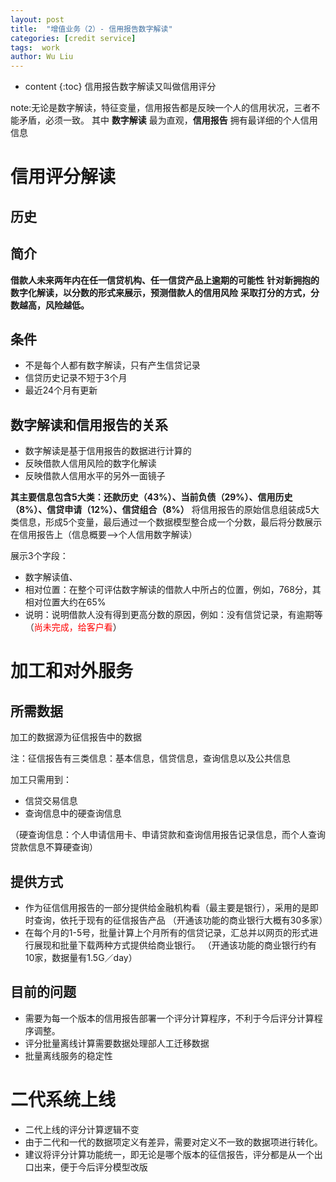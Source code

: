 ```yaml
---
layout: post
title:  "增值业务（2）- 信用报告数字解读"
categories: [credit service]
tags:  work
author: Wu Liu
---
```


* content
{:toc}
信用报告数字解读又叫做信用评分

note:无论是数字解读，特征变量，信用报告都是反映一个人的信用状况，三者不能矛盾，必须一致。
其中 **数字解读** 最为直观，**信用报告** 拥有最详细的个人信用信息



# 信用评分解读

## 历史

## 简介
**借款人未来两年内在任一信贷机构、任一信贷产品上逾期的可能性**
**针对新拥抱的数字化解读，以分数的形式来展示，预测借款人的信用风险**
**采取打分的方式，分数越高，风险越低。**

## 条件
- 不是每个人都有数字解读，只有产生信贷记录
- 信贷历史记录不短于3个月
- 最近24个月有更新

## 数字解读和信用报告的关系
- 数字解读是基于信用报告的数据进行计算的
- 反映借款人信用风险的数字化解读
- 反映借款人信用水平的另外一面镜子

**其主要信息包含5大类：还款历史（43%）、当前负债（29%）、信用历史（8%）、信贷申请（12%）、信贷组合（8%）**
将信用报告的原始信息组装成5大类信息，形成5个变量，最后通过一个数据模型整合成一个分数，最后将分数展示在信用报告上（信息概要-->个人信用数字解读）

展示3个字段：
- 数字解读值、
- 相对位置：在整个可评估数字解读的借款人中所占的位置，例如，768分，其相对位置大约在65%
- 说明：说明借款人没有得到更高分数的原因，例如：没有信贷记录，有逾期等（<font color='red'>尚未完成，给客户看</font>）

# 加工和对外服务

## 所需数据
加工的数据源为征信报告中的数据

注：征信报告有三类信息：基本信息，信贷信息，查询信息以及公共信息

加工只需用到：
- 信贷交易信息
- 查询信息中的硬查询信息

（硬查询信息：个人申请信用卡、申请贷款和查询信用报告记录信息，而个人查询贷款信息不算硬查询）

## 提供方式
- 作为征信信用报告的一部分提供给金融机构看（最主要是银行），采用的是即时查询，依托于现有的征信报告产品
（开通该功能的商业银行大概有30多家）
- 在每个月的1-5号，批量计算上个月所有的信贷记录，汇总并以网页的形式进行展现和批量下载两种方式提供给商业银行。
（开通该功能的商业银行约有10家，数据量有1.5G／day）

## 目前的问题
- 需要为每一个版本的信用报告部署一个评分计算程序，不利于今后评分计算程序调整。
- 评分批量离线计算需要数据处理部人工迁移数据
- 批量离线服务的稳定性

# 二代系统上线
- 二代上线的评分计算逻辑不变
- 由于二代和一代的数据项定义有差异，需要对定义不一致的数据项进行转化。
- 建议将评分计算功能统一，即无论是哪个版本的征信报告，评分都是从一个出口出来，便于今后评分模型改版




